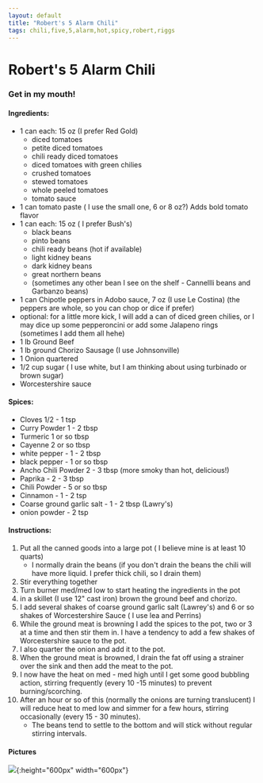 ```yaml
---
layout: default
title: "Robert's 5 Alarm Chili"
tags: chili,five,5,alarm,hot,spicy,robert,riggs
---
```

# Robert's 5 Alarm Chili

### Get in my mouth!

#### Ingredients:
- 1 can each: 15 oz (I prefer Red Gold)
    - diced tomatoes
    - petite diced tomatoes
    - chili ready diced tomatoes
    - diced tomatoes with green chilies
    - crushed tomatoes
    - stewed tomatoes
    - whole peeled tomatoes
    - tomato sauce
- 1 can tomato paste ( I use the small one, 6 or 8 oz?) Adds bold tomato flavor
- 1 can each: 15 oz ( I prefer Bush's)
    - black beans
    - pinto beans
    - chili ready beans (hot if available)
    - light kidney beans
    - dark kidney beans
    - great northern beans
    - (sometimes any other bean I see on the shelf - Cannellli beans and Garbanzo beans)
- 1 can Chipotle peppers in Adobo sauce, 7 oz (I use Le Costina) (the peppers are whole, so you can chop or dice if prefer)
- optional:  for a little more kick, I will add a can of diced green chilies, or I may dice up some pepperoncini or add some Jalapeno rings (sometimes I add them all hehe)
- 1 lb Ground Beef
- 1 lb ground Chorizo Sausage (I use Johnsonville)
- 1 Onion quartered
- 1/2 cup sugar ( I use white, but I am thinking about using turbinado or brown sugar)
- Worcestershire sauce

#### Spices:
- Cloves 1/2 - 1 tsp
- Curry Powder 1 - 2 tbsp
- Turmeric 1 or so tbsp
- Cayenne 2 or so tbsp
- white pepper - 1 - 2 tbsp
- black pepper - 1 or so tbsp
- Ancho Chili Powder 2 - 3 tbsp (more smoky than hot, delicious!)
- Paprika - 2 - 3 tbsp
- Chili Powder - 5 or so tbsp
- Cinnamon - 1 - 2 tsp
- Coarse ground garlic salt - 1 - 2 tbsp (Lawry's)
- onion powder - 2 tsp

#### Instructions:
1. Put all the canned goods into a large pot ( I believe mine is at least 10 quarts)
    - I normally drain the beans (if you don't drain the beans the chili will have more liquid. I prefer thick chili, so I drain them)
2. Stir everything together
3. Turn burner med/med low to start heating the ingredients in the pot
4. in a skillet (I use 12" cast iron) brown the ground beef and chorizo.
5. I add several shakes of coarse ground garlic salt (Lawrey's) and 6 or so shakes of Worcestershire Sauce ( I use lea and Perrins)
6. While the ground meat is browning I add the spices to the pot, two or 3 at a time and then stir them in. I have a tendency to add a few shakes of Worcestershire sauce to the pot.
7. I also quarter the onion and add it to the pot.
8. When the ground meat is browned, I drain the fat off using a strainer over the sink and then add the meat to the pot.
9. I now have the heat on med - med high until I get some good bubbling action, stirring frequently (every 10 -15 minutes) to prevent burning/scorching.
10. After an hour or so of this (normally the onions are turning translucent) I will reduce heat to med low and simmer for a few hours, stirring occasionally (every 15 - 30 minutes).
    - The beans tend to settle to the bottom and will stick without regular stirring intervals.

#### Pictures
![]({{site.github.url}}/Chilis/Dinners/RobertsFiveAlarmChili.png){:height="600px" width="600px"}
